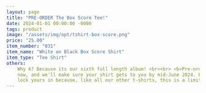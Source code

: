 ```yaml
---
layout: page
title: "PRE-ORDER The Box Score Tee!"
date: 2024-01-01 00:00:00 -0000
tags: product
image: "/assets/img/opt/tshirt-box-score.png"
price: "25.00"
item_number: "031"
item_name: "White on Black Box Score Shirt"
item_type: "Tee Shirt"
others:
    Why 6? Because its our sixth full length album! <br><br> <b>Pre-order</b>
    now, and we'll make sure your shirt gets to you by mid-June 2024. Be sure to
    lock yours in because, like all our other t-shirts, this is a limited run!
---
```

